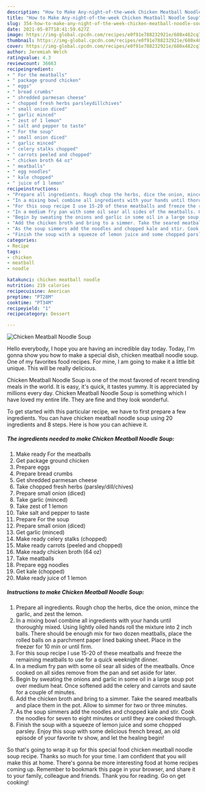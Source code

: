 ```yaml
---
description: "How to Make Any-night-of-the-week Chicken Meatball Noodle Soup"
title: "How to Make Any-night-of-the-week Chicken Meatball Noodle Soup"
slug: 354-how-to-make-any-night-of-the-week-chicken-meatball-noodle-soup
date: 2021-05-07T18:41:59.627Z
image: https://img-global.cpcdn.com/recipes/e0f91e788232921e/680x482cq70/chicken-meatball-noodle-soup-recipe-main-photo.jpg
thumbnail: https://img-global.cpcdn.com/recipes/e0f91e788232921e/680x482cq70/chicken-meatball-noodle-soup-recipe-main-photo.jpg
cover: https://img-global.cpcdn.com/recipes/e0f91e788232921e/680x482cq70/chicken-meatball-noodle-soup-recipe-main-photo.jpg
author: Jeremiah Welch
ratingvalue: 4.3
reviewcount: 36663
recipeingredient:
- " For the meatballs"
- " package ground chicken"
- " eggs"
- " bread crumbs"
- " shredded parmesan cheese"
- " chopped fresh herbs parsleydillchives"
- " small onion diced"
- " garlic minced"
- " zest of 1 lemon"
- " salt and pepper to taste"
- " For the soup"
- " small onion diced"
- " garlic minced"
- " celery stalks chopped"
- " carrots peeled and chopped"
- " chicken broth 64 oz"
- " meatballs"
- " egg noodles"
- " kale chopped"
- " juice of 1 lemon"
recipeinstructions:
- "Prepare all ingredients. Rough chop the herbs, dice the onion, mince the garlic, and zest the lemon."
- "In a mixing bowl combine all ingredients with your hands until thoroughly mixed. Using lightly oiled hands roll the mixture into 2 inch balls. There should be enough mix for two dozen meatballs, place the rolled balls on a parchment paper lined baking sheet. Place in the freezer for 10 min or until firm."
- "For this soup recipe I use 15-20 of these meatballs and freeze the remaining meatballs to use for a quick weeknight dinner."
- "In a medium fry pan with some oil sear all sides of the meatballs. Once cooked on all sides remove from the pan and set aside for later."
- "Begin by sweating the onions and garlic in some oil in a large soup pot over medium heat. Once softened add the celery and carrots and saute for a couple of minutes."
- "Add the chicken broth and bring to a simmer. Take the seared meatballs and place them in the pot. Allow to simmer for two or three minutes."
- "As the soup simmers add the noodles and chopped kale and stir. Cook the noodles for seven to eight minutes or until they are cooked through."
- "Finish the soup with a squeeze of lemon juice and some chopped parsley. Enjoy this soup with some delicious french bread, an old episode of your favorite tv show, and let the healing begin!"
categories:
- Recipe
tags:
- chicken
- meatball
- noodle

katakunci: chicken meatball noodle 
nutrition: 219 calories
recipecuisine: American
preptime: "PT28M"
cooktime: "PT34M"
recipeyield: "1"
recipecategory: Dessert

---
```



![Chicken Meatball Noodle Soup](https://img-global.cpcdn.com/recipes/e0f91e788232921e/680x482cq70/chicken-meatball-noodle-soup-recipe-main-photo.jpg)

Hello everybody, I hope you are having an incredible day today. Today, I'm gonna show you how to make a special dish, chicken meatball noodle soup. One of my favorites food recipes. For mine, I am going to make it a little bit unique. This will be really delicious.



Chicken Meatball Noodle Soup is one of the most favored of recent trending meals in the world. It is easy, it's quick, it tastes yummy. It is appreciated by millions every day. Chicken Meatball Noodle Soup is something which I have loved my entire life. They are fine and they look wonderful.


To get started with this particular recipe, we have to first prepare a few ingredients. You can have chicken meatball noodle soup using 20 ingredients and 8 steps. Here is how you can achieve it.

<!--inarticleads1-->

##### The ingredients needed to make Chicken Meatball Noodle Soup:

1. Make ready  For the meatballs
1. Get  package ground chicken
1. Prepare  eggs
1. Prepare  bread crumbs
1. Get  shredded parmesan cheese
1. Take  chopped fresh herbs (parsley/dill/chives)
1. Prepare  small onion (diced)
1. Take  garlic (minced)
1. Take  zest of 1 lemon
1. Take  salt and pepper to taste
1. Prepare  For the soup
1. Prepare  small onion (diced)
1. Get  garlic (minced)
1. Make ready  celery stalks (chopped)
1. Make ready  carrots (peeled and chopped)
1. Make ready  chicken broth (64 oz)
1. Take  meatballs
1. Prepare  egg noodles
1. Get  kale (chopped)
1. Make ready  juice of 1 lemon




<!--inarticleads2-->

##### Instructions to make Chicken Meatball Noodle Soup:

1. Prepare all ingredients. Rough chop the herbs, dice the onion, mince the garlic, and zest the lemon.
1. In a mixing bowl combine all ingredients with your hands until thoroughly mixed. Using lightly oiled hands roll the mixture into 2 inch balls. There should be enough mix for two dozen meatballs, place the rolled balls on a parchment paper lined baking sheet. Place in the freezer for 10 min or until firm.
1. For this soup recipe I use 15-20 of these meatballs and freeze the remaining meatballs to use for a quick weeknight dinner.
1. In a medium fry pan with some oil sear all sides of the meatballs. Once cooked on all sides remove from the pan and set aside for later.
1. Begin by sweating the onions and garlic in some oil in a large soup pot over medium heat. Once softened add the celery and carrots and saute for a couple of minutes.
1. Add the chicken broth and bring to a simmer. Take the seared meatballs and place them in the pot. Allow to simmer for two or three minutes.
1. As the soup simmers add the noodles and chopped kale and stir. Cook the noodles for seven to eight minutes or until they are cooked through.
1. Finish the soup with a squeeze of lemon juice and some chopped parsley. Enjoy this soup with some delicious french bread, an old episode of your favorite tv show, and let the healing begin!




So that's going to wrap it up for this special food chicken meatball noodle soup recipe. Thanks so much for your time. I am confident that you will make this at home. There's gonna be more interesting food at home recipes coming up. Remember to bookmark this page in your browser, and share it to your family, colleague and friends. Thank you for reading. Go on get cooking!
